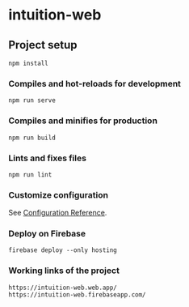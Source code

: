 # intuition-web

## Project setup
```
npm install
```

### Compiles and hot-reloads for development
```
npm run serve
```

### Compiles and minifies for production
```
npm run build
```

### Lints and fixes files
```
npm run lint
```

### Customize configuration
See [Configuration Reference](https://cli.vuejs.org/config/).

### Deploy on Firebase
```
firebase deploy --only hosting
```

### Working links of the project
```
https://intuition-web.web.app/
https://intuition-web.firebaseapp.com/
```
